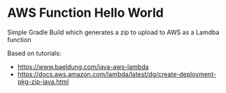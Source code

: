 # AWS Function Hello World

Simple Gradle Build which generates a zip to upload to AWS as a Lamdba function

Based on tutorials:

- https://www.baeldung.com/java-aws-lambda
- https://docs.aws.amazon.com/lambda/latest/dg/create-deployment-pkg-zip-java.html